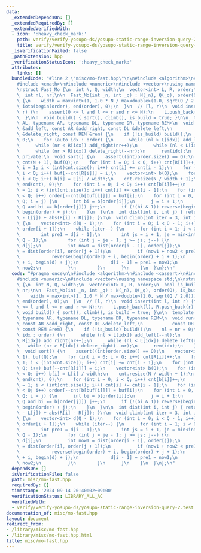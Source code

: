 ```yaml
---
data:
  _extendedDependsOn: []
  _extendedRequiredBy: []
  _extendedVerifiedWith:
  - icon: ':heavy_check_mark:'
    path: verify/verify-yosupo-ds/yosupo-static-range-inversion-query-2.test.cpp
    title: verify/verify-yosupo-ds/yosupo-static-range-inversion-query-2.test.cpp
  _isVerificationFailed: false
  _pathExtension: hpp
  _verificationStatusIcon: ':heavy_check_mark:'
  attributes:
    links: []
  bundledCode: "#line 2 \"misc/mo-fast.hpp\"\n\n#include <algorithm>\n#include <cassert>\n\
    #include <cmath>\n#include <numeric>\n#include <vector>\nusing namespace std;\n\
    \nstruct Fast_Mo {\n  int N, Q, width;\n  vector<int> L, R, order;\n  bool is_build;\n\
    \  int nl, nr;\n\n  Fast_Mo(int _n, int _q) : N(_n), Q(_q), order(Q), is_build(false)\
    \ {\n    width = max<int>(1, 1.0 * N / max<double>(1.0, sqrt(Q / 2.0)));\n   \
    \ iota(begin(order), end(order), 0);\n  }\n  // [l, r)\n  void insert(int l, int\
    \ r) {\n    assert(0 <= l and l <= r and r <= N);\n    L.push_back(l), R.push_back(r);\n\
    \  }\n\n  void build() { sort(), climb(), is_build = true; }\n\n  template <typename\
    \ AL, typename AR, typename DL, typename DR, typename REM>\n  void run(const AL\
    \ &add_left, const AR &add_right, const DL &delete_left,\n           const DR\
    \ &delete_right, const REM &rem) {\n    if (!is_build) build();\n    nl = nr =\
    \ 0;\n    for (auto idx : order) {\n      while (nl > L[idx]) add_left(--nl);\n\
    \      while (nr < R[idx]) add_right(nr++);\n      while (nl < L[idx]) delete_left(nl++);\n\
    \      while (nr > R[idx]) delete_right(--nr);\n      rem(idx);\n    }\n  }\n\n\
    \ private:\n  void sort() {\n    assert((int)order.size() == Q);\n    vector<int>\
    \ cnt(N + 1), buf(Q);\n    for (int i = 0; i < Q; i++) cnt[R[i]]++;\n    for (int\
    \ i = 1; i < (int)cnt.size(); i++) cnt[i] += cnt[i - 1];\n    for (int i = 0;\
    \ i < Q; i++) buf[--cnt[R[i]]] = i;\n    vector<int> b(Q);\n    for (int i = 0;\
    \ i < Q; i++) b[i] = L[i] / width;\n    cnt.resize(N / width + 1);\n    fill(begin(cnt),\
    \ end(cnt), 0);\n    for (int i = 0; i < Q; i++) cnt[b[i]]++;\n    for (int i\
    \ = 1; i < (int)cnt.size(); i++) cnt[i] += cnt[i - 1];\n    for (int i = 0; i\
    \ < Q; i++) order[--cnt[b[buf[i]]]] = buf[i];\n    for (int i = 0, j = 0; i <\
    \ Q; i = j) {\n      int bi = b[order[i]];\n      j = i + 1;\n      while (j !=\
    \ Q and bi == b[order[j]]) j++;\n      if (!(bi & 1)) reverse(begin(order) + i,\
    \ begin(order) + j);\n    }\n  }\n\n  int dist(int i, int j) { return abs(L[i]\
    \ - L[j]) + abs(R[i] - R[j]); }\n\n  void climb(int iter = 3, int interval = 5)\
    \ {\n    vector<int> d(Q - 1);\n    for (int i = 0; i < Q - 1; i++) d[i] = dist(order[i],\
    \ order[i + 1]);\n    while (iter--) {\n      for (int i = 1; i < Q; i++) {\n\
    \        int pre1 = d[i - 1];\n        int js = i + 1, je = min<int>(i + interval,\
    \ Q - 1);\n        for (int j = je - 1; j >= js; j--) {\n          int pre2 =\
    \ d[j];\n          int now1 = dist(order[i - 1], order[j]);\n          int now2\
    \ = dist(order[i], order[j + 1]);\n          if (now1 + now2 < pre1 + pre2) {\n\
    \            reverse(begin(order) + i, begin(order) + j + 1);\n            reverse(begin(d)\
    \ + i, begin(d) + j);\n            d[i - 1] = pre1 = now1;\n            d[j] =\
    \ now2;\n          }\n        }\n      }\n    }\n  }\n};\n"
  code: "#pragma once\n\n#include <algorithm>\n#include <cassert>\n#include <cmath>\n\
    #include <numeric>\n#include <vector>\nusing namespace std;\n\nstruct Fast_Mo\
    \ {\n  int N, Q, width;\n  vector<int> L, R, order;\n  bool is_build;\n  int nl,\
    \ nr;\n\n  Fast_Mo(int _n, int _q) : N(_n), Q(_q), order(Q), is_build(false) {\n\
    \    width = max<int>(1, 1.0 * N / max<double>(1.0, sqrt(Q / 2.0)));\n    iota(begin(order),\
    \ end(order), 0);\n  }\n  // [l, r)\n  void insert(int l, int r) {\n    assert(0\
    \ <= l and l <= r and r <= N);\n    L.push_back(l), R.push_back(r);\n  }\n\n \
    \ void build() { sort(), climb(), is_build = true; }\n\n  template <typename AL,\
    \ typename AR, typename DL, typename DR, typename REM>\n  void run(const AL &add_left,\
    \ const AR &add_right, const DL &delete_left,\n           const DR &delete_right,\
    \ const REM &rem) {\n    if (!is_build) build();\n    nl = nr = 0;\n    for (auto\
    \ idx : order) {\n      while (nl > L[idx]) add_left(--nl);\n      while (nr <\
    \ R[idx]) add_right(nr++);\n      while (nl < L[idx]) delete_left(nl++);\n   \
    \   while (nr > R[idx]) delete_right(--nr);\n      rem(idx);\n    }\n  }\n\n private:\n\
    \  void sort() {\n    assert((int)order.size() == Q);\n    vector<int> cnt(N +\
    \ 1), buf(Q);\n    for (int i = 0; i < Q; i++) cnt[R[i]]++;\n    for (int i =\
    \ 1; i < (int)cnt.size(); i++) cnt[i] += cnt[i - 1];\n    for (int i = 0; i <\
    \ Q; i++) buf[--cnt[R[i]]] = i;\n    vector<int> b(Q);\n    for (int i = 0; i\
    \ < Q; i++) b[i] = L[i] / width;\n    cnt.resize(N / width + 1);\n    fill(begin(cnt),\
    \ end(cnt), 0);\n    for (int i = 0; i < Q; i++) cnt[b[i]]++;\n    for (int i\
    \ = 1; i < (int)cnt.size(); i++) cnt[i] += cnt[i - 1];\n    for (int i = 0; i\
    \ < Q; i++) order[--cnt[b[buf[i]]]] = buf[i];\n    for (int i = 0, j = 0; i <\
    \ Q; i = j) {\n      int bi = b[order[i]];\n      j = i + 1;\n      while (j !=\
    \ Q and bi == b[order[j]]) j++;\n      if (!(bi & 1)) reverse(begin(order) + i,\
    \ begin(order) + j);\n    }\n  }\n\n  int dist(int i, int j) { return abs(L[i]\
    \ - L[j]) + abs(R[i] - R[j]); }\n\n  void climb(int iter = 3, int interval = 5)\
    \ {\n    vector<int> d(Q - 1);\n    for (int i = 0; i < Q - 1; i++) d[i] = dist(order[i],\
    \ order[i + 1]);\n    while (iter--) {\n      for (int i = 1; i < Q; i++) {\n\
    \        int pre1 = d[i - 1];\n        int js = i + 1, je = min<int>(i + interval,\
    \ Q - 1);\n        for (int j = je - 1; j >= js; j--) {\n          int pre2 =\
    \ d[j];\n          int now1 = dist(order[i - 1], order[j]);\n          int now2\
    \ = dist(order[i], order[j + 1]);\n          if (now1 + now2 < pre1 + pre2) {\n\
    \            reverse(begin(order) + i, begin(order) + j + 1);\n            reverse(begin(d)\
    \ + i, begin(d) + j);\n            d[i - 1] = pre1 = now1;\n            d[j] =\
    \ now2;\n          }\n        }\n      }\n    }\n  }\n};\n"
  dependsOn: []
  isVerificationFile: false
  path: misc/mo-fast.hpp
  requiredBy: []
  timestamp: '2024-09-14 20:40:02+09:00'
  verificationStatus: LIBRARY_ALL_AC
  verifiedWith:
  - verify/verify-yosupo-ds/yosupo-static-range-inversion-query-2.test.cpp
documentation_of: misc/mo-fast.hpp
layout: document
redirect_from:
- /library/misc/mo-fast.hpp
- /library/misc/mo-fast.hpp.html
title: misc/mo-fast.hpp
---
```

